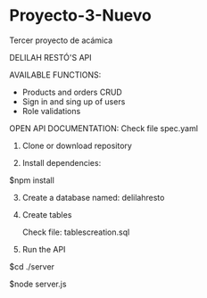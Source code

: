 # Proyecto-3-Nuevo
Tercer proyecto de acámica

DELILAH RESTÓ'S API

AVAILABLE FUNCTIONS:

- Products and orders CRUD
- Sign in and sing up of users
- Role validations

OPEN API DOCUMENTATION: Check file spec.yaml

1. Clone or download repository

2. Install dependencies:

  $npm install
  
3. Create a database named: delilahresto 

4. Create tables

    Check file: tablescreation.sql
    
5. Run the API

  $cd ./server
  
  $node server.js




